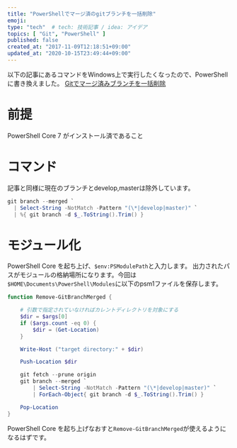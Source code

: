```yaml
---
title: "PowerShellでマージ済のgitブランチを一括削除"
emoji:
type: "tech"  # tech: 技術記事 / idea: アイデア
topics: [ "Git", "PowerShell" ]
published: false
created_at: "2017-11-09T12:18:51+09:00"
updated_at: "2020-10-15T23:49:44+09:00"
---
```

以下の記事にあるコマンドをWindows上で実行したくなったので、PowerShellに書き換えました。
[Gitでマージ済みブランチを一括削除](http://qiita.com/hajimeni/items/73d2155fc59e152630c4)

# 前提
PowerShell Core 7 がインストール済であること

# コマンド

記事と同様に現在のブランチとdevelop,masterは除外しています。

```powershell
git branch --merged `
  | Select-String -NotMatch -Pattern "(\*|develop|master)" `
  | %{ git branch -d $_.ToString().Trim() }
```

# モジュール化

PowerShell Core を起ち上げ、`$env:PSModulePath`と入力します。
出力されたパスがモジュールの格納場所になります。今回は`$HOME\Documents\PowerShell\Modules`に以下のpsm1ファイルを保存します。

```powershell:GitExtension.psm1
function Remove-GitBranchMerged {

    # 引数で指定されていなければカレントディレクトリを対象にする
    $dir = $args[0]
    if ($args.count -eq 0) {
        $dir = (Get-Location)
    }

    Write-Host ("target directory:" + $dir)

    Push-Location $dir

    git fetch --prune origin
    git branch --merged `
        | Select-String -NotMatch -Pattern "(\*|develop|master)" `
        | ForEach-Object{ git branch -d $_.ToString().Trim() }

    Pop-Location
}
```

PowerShell Core を起ち上げなおすと`Remove-GitBranchMerged`が使えるようになるはずです。
